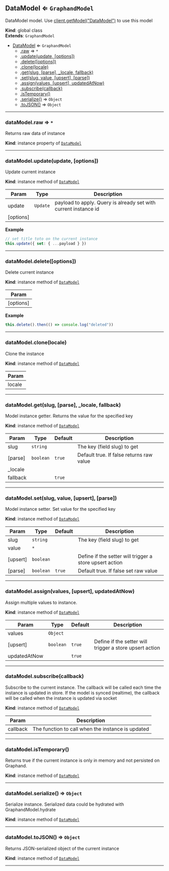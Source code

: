 <a name="DataModel"></a>

## DataModel ⇐ <code>GraphandModel</code>
DataModel model. Use [client.getModel("DataModel")](Client#getModel) to use this model

**Kind**: global class  
**Extends**: <code>GraphandModel</code>  

* [DataModel](DataModel.md#DataModel) ⇐ <code>GraphandModel</code>
    * [.raw](#) ⇒ <code>\*</code>
    * [.update(update, [options])](#)
    * [.delete([options])](#)
    * [.clone(locale)](#)
    * [.get(slug, [parse], _locale, fallback)](#)
    * [.set(slug, value, [upsert], [parse])](#)
    * [.assign(values, [upsert], updatedAtNow)](#)
    * [.subscribe(callback)](#)
    * [.isTemporary()](#)
    * [.serialize()](#) ⇒ <code>Object</code>
    * [.toJSON()](#) ⇒ <code>Object</code>


* * *

<a name=""></a>

### dataModel.raw ⇒ <code>\*</code>
Returns raw data of instance

**Kind**: instance property of [<code>DataModel</code>](DataModel.md#DataModel)  

* * *

<a name=""></a>

### dataModel.update(update, [options])
Update current instance

**Kind**: instance method of [<code>DataModel</code>](DataModel.md#DataModel)  

| Param | Type | Description |
| --- | --- | --- |
| update | <code>Update</code> | payload to apply. Query is already set with current instance id |
| [options] |  |  |

**Example**  
```js
// set title toto on the current instance
this.update({ set: { ...payload } })
```

* * *

<a name=""></a>

### dataModel.delete([options])
Delete current instance

**Kind**: instance method of [<code>DataModel</code>](DataModel.md#DataModel)  

| Param |
| --- |
| [options] | 

**Example**  
```js
this.delete().then(() => console.log("deleted"))
```

* * *

<a name=""></a>

### dataModel.clone(locale)
Clone the instance

**Kind**: instance method of [<code>DataModel</code>](DataModel.md#DataModel)  

| Param |
| --- |
| locale | 


* * *

<a name=""></a>

### dataModel.get(slug, [parse], _locale, fallback)
Model instance getter. Returns the value for the specified key

**Kind**: instance method of [<code>DataModel</code>](DataModel.md#DataModel)  

| Param | Type | Default | Description |
| --- | --- | --- | --- |
| slug | <code>string</code> |  | The key (field slug) to get |
| [parse] | <code>boolean</code> | <code>true</code> | Default true. If false returns raw value |
| _locale |  |  |  |
| fallback |  | <code>true</code> |  |


* * *

<a name=""></a>

### dataModel.set(slug, value, [upsert], [parse])
Model instance setter. Set value for the specified key

**Kind**: instance method of [<code>DataModel</code>](DataModel.md#DataModel)  

| Param | Type | Default | Description |
| --- | --- | --- | --- |
| slug | <code>string</code> |  | The key (field slug) to get |
| value | <code>\*</code> |  |  |
| [upsert] | <code>boolean</code> |  | Define if the setter will trigger a store upsert action |
| [parse] | <code>boolean</code> | <code>true</code> | Default true. If false set raw value |


* * *

<a name=""></a>

### dataModel.assign(values, [upsert], updatedAtNow)
Assign multiple values to instance.

**Kind**: instance method of [<code>DataModel</code>](DataModel.md#DataModel)  

| Param | Type | Default | Description |
| --- | --- | --- | --- |
| values | <code>Object</code> |  |  |
| [upsert] | <code>boolean</code> | <code>true</code> | Define if the setter will trigger a store upsert action |
| updatedAtNow |  | <code>true</code> |  |


* * *

<a name=""></a>

### dataModel.subscribe(callback)
Subscribe to the current instance. The callback will be called each time the instance is updated in store.
If the model is synced (realtime), the callback will be called when the instance is updated via socket

**Kind**: instance method of [<code>DataModel</code>](DataModel.md#DataModel)  

| Param | Description |
| --- | --- |
| callback | The function to call when the instance is updated |


* * *

<a name=""></a>

### dataModel.isTemporary()
Returns true if the current instance is only in memory and not persisted on Graphand.

**Kind**: instance method of [<code>DataModel</code>](DataModel.md#DataModel)  

* * *

<a name=""></a>

### dataModel.serialize() ⇒ <code>Object</code>
Serialize instance. Serialized data could be hydrated with GraphandModel.hydrate

**Kind**: instance method of [<code>DataModel</code>](DataModel.md#DataModel)  

* * *

<a name=""></a>

### dataModel.toJSON() ⇒ <code>Object</code>
Returns JSON-serialized object of the current instance

**Kind**: instance method of [<code>DataModel</code>](DataModel.md#DataModel)  

* * *

